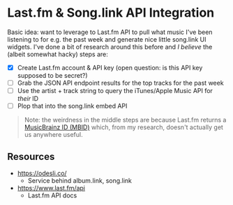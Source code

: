 # Last.fm & Song.link API Integration

Basic idea: want to leverage to Last.fm API to pull what music I've been listening to for e.g. the past week and generate nice little song.link UI widgets. I've done a bit of research around this before and _I believe_ the (albeit somewhat hacky) steps are:

- [x] Create Last.fm account & API key (open question: is this API key supposed to be secret?)
- [ ] Grab the JSON API endpoint results for the top tracks for the past week
- [ ] Use the artist + track string to query the iTunes/Apple Music API for _their_ ID
- [ ] Plop that into the song.link embed API

> Note: the weirdness in the middle steps are because Last.fm returns a [MusicBrainz ID (MBID)](https://musicbrainz.org/doc/MusicBrainz_Identifier) which, from my research, doesn't actually get us anywhere useful.

## Resources

- https://odesli.co/
    - Service behind album.link, song.link
- https://www.last.fm/api
    - Last.fm API docs
